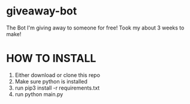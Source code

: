# giveaway-bot
The Bot I'm giving away to someone for free! Took my about 3 weeks to make!

###

# HOW TO INSTALL

1. Either download or clone this repo
2. Make sure python is installed
3. run pip3 install -r requirements.txt
4. run python main.py
